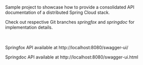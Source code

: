 Sample project to showcase how to provide a consolidated API documentation of a distributed Spring Cloud stack.

Check out respective Git branches _springfox_ and _springdoc_ for implementation details.

<br/><br/>
Springfox API available at http://localhost:8080/swagger-ui/

Springdoc API available at http://localhost:8080/swagger-ui.html
